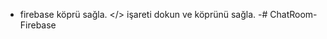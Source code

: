 - firebase köprü sağla. </> işareti dokun ve köprünü sağla.
-#   C h a t R o o m - F i r e b a s e  
 